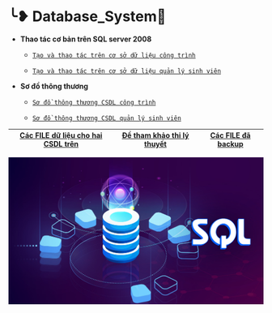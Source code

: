 # ╰❥ **Database_System**💎

*   **Thao tác cơ bản trên SQL server 2008**

    * [`Tạo và thao tác trên cơ sở dữ liệu công trình`](https://github.com/NguyenHuuNhan1912/Database_System/blob/master/Database_System_SQL_2008/Source/congtrinh.sql)

    * [`Tạo và thao tác trên cơ sở dữ liệu quản lý sinh viên`](https://github.com/NguyenHuuNhan1912/Database_System/blob/master/Database_System_SQL_2008/Source/qlsv.sql)

* **Sơ đồ thông thương**

    * [`Sơ đồ thông thương CSDL công trình`](https://github.com/NguyenHuuNhan1912/Database_System/blob/master/Database_System_SQL_2008/Picture_Diagram/Picture_Diagram_congtrinh.png)

    * [`Sơ đồ thông thương CSDL quản lý sinh viên`](https://github.com/NguyenHuuNhan1912/Database_System/blob/master/Database_System_SQL_2008/Picture_Diagram/Picture_Diagram_qlsv.png)



| [**Các FILE dữ liệu cho hai CSDL trên**](https://github.com/NguyenHuuNhan1912/Database_System/tree/master/Database_System_SQL_2008/File_Data) |[**Đề tham khảo thi lý thuyết**](https://github.com/NguyenHuuNhan1912/Database_System/tree/master/Database_System_SQL_2008/De_Thi_Ly_Thuyet) |[**Các FILE đã backup**](https://github.com/NguyenHuuNhan1912/Database_System/tree/master/Database_System_SQL_2008/File_Backup)  |
| -------------------------- | -------------------------- | -------------------------- |

![alt tag](https://github.com/NguyenHuuNhan1912/NguyenHuuNhan1912/blob/main/i17.jpg)

